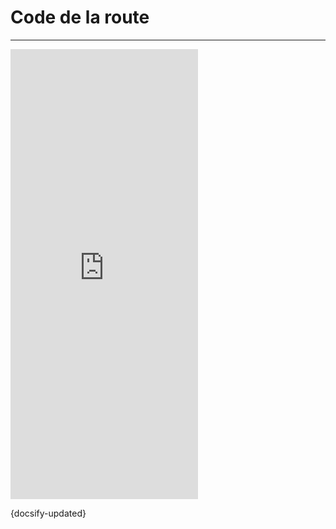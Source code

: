 # Code de la route

---

<iframe src="https://docs.google.com/presentation/d/e/2PACX-1vQEu16V-oi5aYyDQOILF8IG-auJtPpCYf749HUrWqp6QcglS1uw8szv55P36HCp57zsN3UTziOwWPGL/embed?start=false&loop=false&delayms=60000" frameborder="0" height="720" allowfullscreen="true" mozallowfullscreen="true" webkitallowfullscreen="true"></iframe>

{docsify-updated}